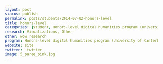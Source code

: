 ```yaml
---
layout: post
status: publish
permalink: posts/students/2014-07-02-honors-level
title: honors-level
categories: [student, Honors-level digital humanities program (University of Canterbury), Visualizations, Other]
research: Visualizations, Other
other: wow research
program: Honors-level digital humanities program (University of Canterbury)
website: site
twitter:  twitter
image: 5_paree_pink.jpg
---
```

   